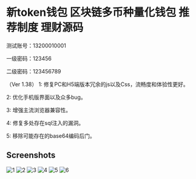 # 新token钱包 区块链多币种量化钱包  推荐制度 理财源码


测试账号：13200010001

一级密码：123456

二级密码：123456789

（Ver 1.38）
1: 修复PC和H5端版本冗余的js以及Css，流畅度和体验性更好。

2: 优化手机版界面以及众多bug。

3: 增强主流浏览器兼容性。

4: 修复多处存在sql注入的漏洞。

5: 移除可能存在的base64编码后门。

## Screenshots
![1](imgs/01.JPG)
![2](imgs/02.JPG)
![3](imgs/03.JPG)
![4](imgs/04.JPG)
![5](imgs/05.JPG)
![6](imgs/06.JPG)

